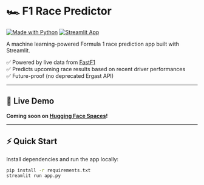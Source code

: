 # 🏎️ F1 Race Predictor

[![Made with Python](https://img.shields.io/badge/Made%20with-Python-1f425f.svg)](https://www.python.org/)
[![Streamlit App](https://static.streamlit.io/badges/streamlit_badge_black_white.svg)](https://huggingface.co/spaces/YOUR-HF-USERNAME/F1-Race-Predictor)

A machine learning-powered Formula 1 race prediction app built with Streamlit.

✅ Powered by live data from [FastF1](https://docs.fastf1.dev)  
✅ Predicts upcoming race results based on recent driver performances  
✅ Future-proof (no deprecated Ergast API)

---

## 🚀 Live Demo

**Coming soon on [Hugging Face Spaces](https://huggingface.co/spaces)!**

---

## ⚡ Quick Start

Install dependencies and run the app locally:

```bash
pip install -r requirements.txt
streamlit run app.py
